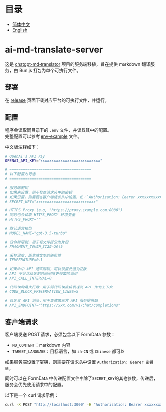 # 目录
- [简体中文](README.md)
- [English](README.en.md)

# ai-md-translate-server
这是 [chatgpt-md-translator](https://github.com/smikitky/chatgpt-md-translator) 项目的服务端移植，旨在提供 markdown 翻译服务，由 Bun.js 打包为单个可执行文件。  

## 部署
在 [release](https://github.com/ray-d-song/ai-md-translate-server/releases) 页面下载对应平台的可执行文件，并运行。

## 配置
程序会读取同目录下的 `.env` 文件，并读取其中的配置。  
完整配置可以参考 [env-example](.env.example) 文件。  

中文版注释如下：
```bash
# OpenAI's API Key
OPENAI_API_KEY="xxxxxxxxxxxxxxxxxxxxxxxxxxx"

# =====================================
# 以下配置为可选
# =====================================

# 服务端密钥
# 如果未设置，则不检查请求头中的密钥
# 如果设置，则需要在客户端请求头中设置，如：`Authorization: Bearer xxxxxxxxxxxxxxxxxxxxxxxxxxx`
# SECRET_KEY="xxxxxxxxxxxxxxxxxxxxxxxxxxx"

# HTTPS Proxy (e.g, "https://proxy.example.com:8080")
# 同时也会读取 HTTPS_PROXY 环境变量
# HTTPS_PROXY=""

# 默认语言模型
# MODEL_NAME="gpt-3.5-turbo"

# 软令牌限制，用于将文件拆分为片段
# FRAGMENT_TOKEN_SIZE=2048

# 采样温度，即生成文本的随机性
# TEMPERATURE=0.1

# 如果命中 API 速率限制，可以设置此值为正数
# API 不会比给定的时间间隔更频繁地调用
# API_CALL_INTERVAL=0

# 代码块的最大行数，用于将代码块直接发送到 API 作为上下文
# CODE_BLOCK_PRESERVATION_LINES=5

# 自定义 API 地址，用于集成第三方 API 服务提供商
# API_ENDPOINT="https://xxx.com/v1/chat/completions"
```

## 客户端请求
客户端发送 POST 请求，必须包含以下 FormData 参数：
- `MD_CONTENT`：markdown 内容
- `TARGET_LANGUAGE`：目标语言，如 `zh-CN` 或 `Chinese` 都可以

如果服务端设置了密钥，则需要在请求头中设置 `Authorization: Bearer 密钥值`。

同时可以在 FormData 中传递配置文件中除了`SECRET_KEY`的其他参数，传递后，服务会优先使用请求中的配置。  

以下是一个 curl 请求示例：
```bash
curl -X POST "http://localhost:3000" -H "Authorization: Bearer xxxxxxxxxxxxxxxxxxxxxxxxxxx" -F "MD_CONTENT=..." -F "MODEL_NAME=gpt-4o" -F "FRAGMENT_TOKEN_SIZE=4096" -F "TEMPERATURE=0.5" -F "API_CALL_INTERVAL=10" -F "CODE_BLOCK_PRESERVATION_LINES=10" -F "API_ENDPOINT=https://xxx.com/v1/chat/completions"
```
